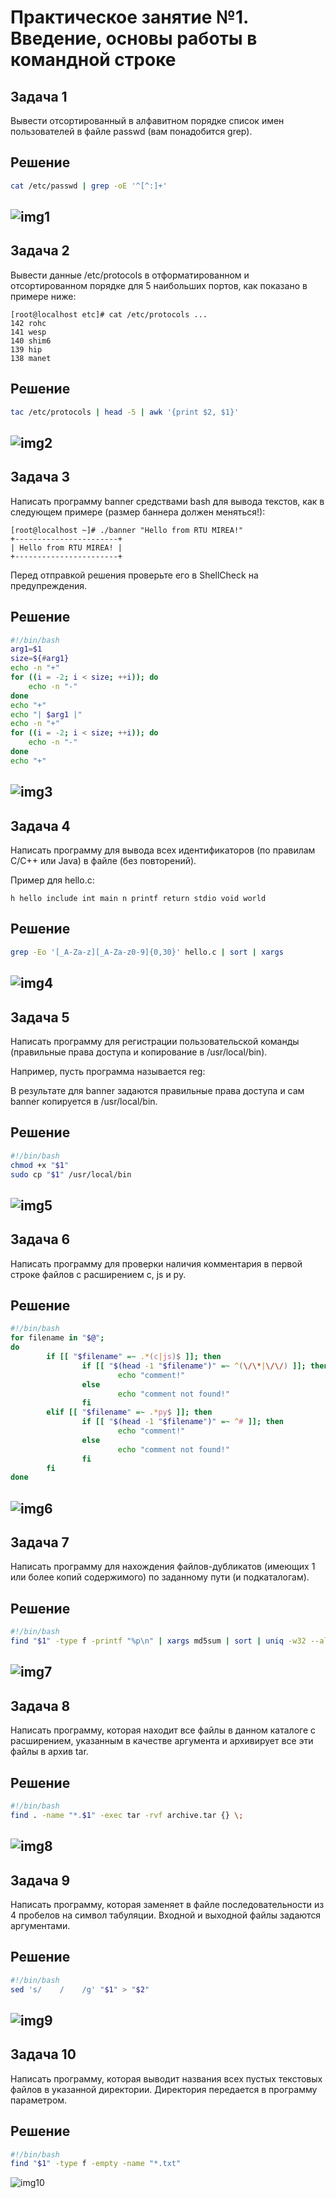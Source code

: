 # Практическое занятие №1. Введение, основы работы в командной строке

## Задача 1

Вывести отсортированный в алфавитном порядке список имен пользователей в файле passwd (вам понадобится grep).

## Решение

```bash
cat /etc/passwd | grep -oE '^[^:]+'
```
![img1](img/Pasted%20image%2020240908183528.png)
---
## Задача 2

Вывести данные /etc/protocols в отформатированном и отсортированном порядке для 5 наибольших портов, как показано в примере ниже:

```
[root@localhost etc]# cat /etc/protocols ...
142 rohc
141 wesp
140 shim6
139 hip
138 manet
```

## Решение

```bash
tac /etc/protocols | head -5 | awk '{print $2, $1}'
```
![img2](img/Pasted%20image%2020240908183656.png)
---
## Задача 3

Написать программу banner средствами bash для вывода текстов, как в следующем примере (размер баннера должен меняться!):

```
[root@localhost ~]# ./banner "Hello from RTU MIREA!"
+-----------------------+
| Hello from RTU MIREA! |
+-----------------------+
```

Перед отправкой решения проверьте его в ShellCheck на предупреждения.

## Решение

```bash
#!/bin/bash
arg1=$1
size=${#arg1}
echo -n "+"
for ((i = -2; i < size; ++i)); do
    echo -n "-"
done
echo "+"
echo "| $arg1 |"
echo -n "+"
for ((i = -2; i < size; ++i)); do
    echo -n "-"
done
echo "+"
```
![img3](img/Pasted%20image%2020240908183758.png)
---
## Задача 4

Написать программу для вывода всех идентификаторов (по правилам C/C++ или Java) в файле (без повторений).

Пример для hello.c:

```
h hello include int main n printf return stdio void world
```

## Решение

```bash
grep -Eo '[_A-Za-z][_A-Za-z0-9]{0,30}' hello.c | sort | xargs
```
![img4](img/Pasted%20image%2020240908185233.png)
---
## Задача 5

Написать программу для регистрации пользовательской команды (правильные права доступа и копирование в /usr/local/bin).

Например, пусть программа называется reg:

В результате для banner задаются правильные права доступа и сам banner копируется в /usr/local/bin.

## Решение

```bash
#!/bin/bash
chmod +x "$1"
sudo cp "$1" /usr/local/bin
```
![img5](img/Pasted%20image%2020240908190919.png)
---
## Задача 6

Написать программу для проверки наличия комментария в первой строке файлов с расширением c, js и py.

## Решение

```bash
#!/bin/bash
for filename in "$@";
do
        if [[ "$filename" =~ .*(c|js)$ ]]; then
                if [[ "$(head -1 "$filename")" =~ ^(\/\*|\/\/) ]]; then
                        echo "comment!"
                else
                        echo "comment not found!"
                fi
        elif [[ "$filename" =~ .*py$ ]]; then
                if [[ "$(head -1 "$filename")" =~ ^# ]]; then
                        echo "comment!"
                else
                        echo "comment not found!"
                fi
        fi
done
```
![img6](img/Pasted%20image%2020240908201821.png)
---
## Задача 7

Написать программу для нахождения файлов-дубликатов (имеющих 1 или более копий содержимого) по заданному пути (и подкаталогам).

## Решение

```bash
#!/bin/bash
find "$1" -type f -printf "%p\n" | xargs md5sum | sort | uniq -w32 --all-repeated=separate
```
![img7](img/image7.png)
---
## Задача 8

Написать программу, которая находит все файлы в данном каталоге с расширением, указанным в качестве аргумента и архивирует все эти файлы в архив tar.

## Решение

```bash
#!/bin/bash
find . -name "*.$1" -exec tar -rvf archive.tar {} \;
```
![img8](img/image8.png)
---
## Задача 9

Написать программу, которая заменяет в файле последовательности из 4 пробелов на символ табуляции. Входной и выходной файлы задаются аргументами.

## Решение

```bash
#!/bin/bash
sed 's/    /    /g' "$1" > "$2"
```
![img9](img/image9.png)
---
## Задача 10

Написать программу, которая выводит названия всех пустых текстовых файлов в указанной директории. Директория передается в программу параметром. 

## Решение

```bash
#!/bin/bash
find "$1" -type f -empty -name "*.txt"
```
![img10](img/image10.png)